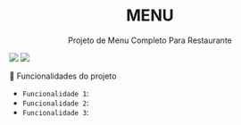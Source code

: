 <h1 align="center">MENU</h1>
<p align="center">Projeto de Menu Completo Para Restaurante</p>

<img src="https://img.shields.io/static/v1?label=Projeto&message=005&color=7159c1&style=for-the-badge&logo=ghost"/> <img src="https://img.shields.io/static/v1?label=Status&message=EM Construção&color=7159c1&style=for-the-badge&logo=ghost"/>

:hammer: Funcionalidades do projeto

- `Funcionalidade 1`:
- `Funcionalidade 2`:
- `Funcionalidade 3`:
